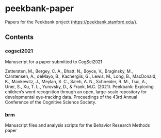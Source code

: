 # peekbank-paper

Papers for the Peekbank project (https://peekbank.stanford.edu/).

## Contents

### cogsci2021

Manuscript for a paper submitted to CogSci2021

Zettersten, M., Bergey, C. A., Bhatt, N., Boyce, V., Braginsky, M., Carstensen, A., deMayo, B., Kachergiis, G., Lewis, M., Long, B., MacDonald, K., Mankewitz, J., Meylan, S. C., Saleh, A. N., Schneider, R. M., Tsui, A., Uner, S., Xu, T. L., Yurovsky, D., & Frank, M.C. (2021). Peekbank: Exploring children’s word recognition through an open, large-scale repository for developmental eye-tracking data. Proceedings of the 43rd Annual Conference of the Cognitive Science Society.

### brm

Manuscript files and analysis scripts for the Behavior Research Methods paper
